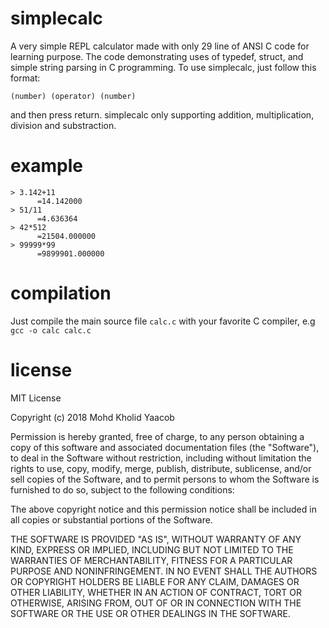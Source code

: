 # simplecalc
A very simple REPL calculator made with only 29 line of ANSI C code for learning purpose. The code demonstrating uses of typedef, struct, and simple string parsing in C programming. To use simplecalc, just follow this format:
```
(number) (operator) (number)
```
and then press return. simplecalc only supporting addition, multiplication, division and substraction.

# example
```
> 3.142+11
      =14.142000
> 51/11
      =4.636364
> 42*512
      =21504.000000
> 99999*99
      =9899901.000000
```

# compilation
Just compile the main source file ```calc.c``` with your favorite C compiler, e.g ```gcc -o calc calc.c```

# license
MIT License

Copyright (c) 2018 Mohd Kholid Yaacob

Permission is hereby granted, free of charge, to any person obtaining a copy
of this software and associated documentation files (the "Software"), to deal
in the Software without restriction, including without limitation the rights
to use, copy, modify, merge, publish, distribute, sublicense, and/or sell
copies of the Software, and to permit persons to whom the Software is
furnished to do so, subject to the following conditions:

The above copyright notice and this permission notice shall be included in all
copies or substantial portions of the Software.

THE SOFTWARE IS PROVIDED "AS IS", WITHOUT WARRANTY OF ANY KIND, EXPRESS OR
IMPLIED, INCLUDING BUT NOT LIMITED TO THE WARRANTIES OF MERCHANTABILITY,
FITNESS FOR A PARTICULAR PURPOSE AND NONINFRINGEMENT. IN NO EVENT SHALL THE
AUTHORS OR COPYRIGHT HOLDERS BE LIABLE FOR ANY CLAIM, DAMAGES OR OTHER
LIABILITY, WHETHER IN AN ACTION OF CONTRACT, TORT OR OTHERWISE, ARISING FROM,
OUT OF OR IN CONNECTION WITH THE SOFTWARE OR THE USE OR OTHER DEALINGS IN THE
SOFTWARE.
